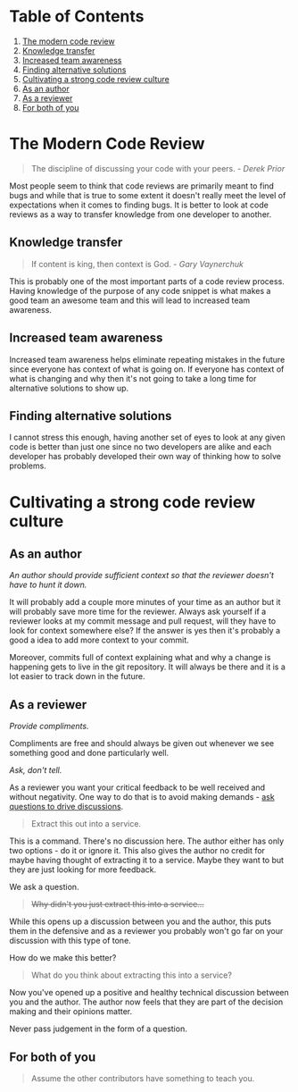 # Table of Contents

1. [The modern code review](#the-modern-code-review)
  1. [Knowledge transfer](#knowledge-transfer)
  2. [Increased team awareness](#increased-team-awareness)
  3. [Finding alternative solutions](#finding-alternative-solutions)
2. [Cultivating a strong code review culture](#cultivating-a-strong-code-review-culture)
  1. [As an author](#as-an-author)
  2. [As a reviewer](#as-a-reviewer)
  3. [For both of you](#for-both-of-you)

# The Modern Code Review

> The discipline of discussing your code with your peers. - *Derek Prior*

Most people seem to think that code reviews are primarily meant to find bugs and while that is true to some extent it doesn't really meet the level of expectations when it comes to finding bugs. It is better to look at code reviews as a way to transfer knowledge from one developer to another.

## Knowledge transfer

> If content is king, then context is God. - *Gary Vaynerchuk*

This is probably one of the most important parts of a code review process. Having knowledge of the purpose of any code snippet is what makes a good team an awesome team and this will lead to increased team awareness.

## Increased team awareness

Increased team awareness helps eliminate repeating mistakes in the future since everyone has context of what is going on. If everyone has context of what is changing and why then it's not going to take a long time for alternative solutions to show up.

## Finding alternative solutions

I cannot stress this enough, having another set of eyes to look at any given code is better than just one since no two developers are alike and each developer has probably developed their own way of thinking how to solve problems.

# Cultivating a strong code review culture

## As an author

*An author should provide sufficient context so that the reviewer doesn't have to hunt it down.*

It will probably add a couple more minutes of your time as an author but it will probably save more time for the reviewer. Always ask yourself if a reviewer looks at my commit message and pull request, will they have to look for context somewhere else? If the answer is yes then it's probably a good a idea to add more context to your commit.

Moreover, commits full of context explaining what and why a change is happening gets to live in the git repository. It will always be there and it is a lot easier to track down in the future.

## As a reviewer

*Provide compliments.*

Compliments are free and should always be given out whenever we see something good and done particularly well.

*Ask, don't tell.*

As a reviewer you want your critical feedback to be well received and without negativity. One way to do that is to avoid making demands - [ask questions to drive discussions](https://en.wikipedia.org/wiki/Socratic_method).

> Extract this out into a service.

This is a command. There's no discussion here. The author either has only two options - do it or ignore it. This also gives the author no credit for maybe having thought of extracting it to a service. Maybe they want to but they are just looking for more feedback.

We ask a question.

> ~~Why didn't you just extract this into a service...~~

While this opens up a discussion between you and the author, this puts them in the defensive and as a reviewer you probably won't go far on your discussion with this type of tone.

How do we make this better?

> What do you think about extracting this into a service?

Now you've opened up a positive and healthy technical discussion between you and the author. The author now feels that they are part of the decision making and their opinions matter.

Never pass judgement in the form of a question.

## For both of you

> Assume the other contributors have something to teach you.
